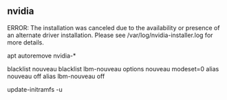 ## nvidia

ERROR: The installation was canceled due to the availability or presence of an
alternate driver installation. Please see /var/log/nvidia-installer.log for
more details.


apt autoremove nvidia-*


blacklist nouveau
blacklist lbm-nouveau
options nouveau modeset=0
alias nouveau off
alias lbm-nouveau off

update-initramfs -u
